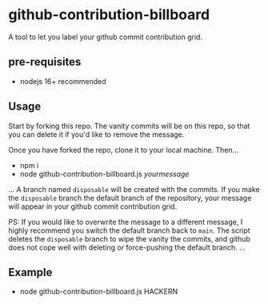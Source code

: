 # github-contribution-billboard

A tool to let you label your github commit contribution grid.

## pre-requisites

- nodejs 16+ recommended

## Usage

Start by forking this repo. The vanity commits will be on this repo, so that you can delete it if you'd like to remove the message.

Once you have forked the repo, clone it to your local machine. Then...

- npm i
- node github-contribution-billboard.js _yourmessage_

...
A branch named `disposable` will be created with the commits.
If you make the `disposable` branch the default branch of the repository, your message will appear in your github commit contribution grid.

PS: If you would like to overwrite the message to a different message, I highly recommend you switch the default branch back to `main`. The script deletes the `disposable` branch to wipe the vanity the commits, and github does not cope well with deleting or force-pushing the default branch.
...

## Example

- node github-contribution-billboard.js HACKERN

